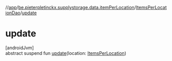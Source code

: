 //[app](../../../index.md)/[be.pieterpletinckx.supplystorage.data.itemPerLocation](../index.md)/[ItemsPerLocationDao](index.md)/[update](update.md)

# update

[androidJvm]\
abstract suspend fun [update](update.md)(location: [ItemsPerLocation](../-items-per-location/index.md))
